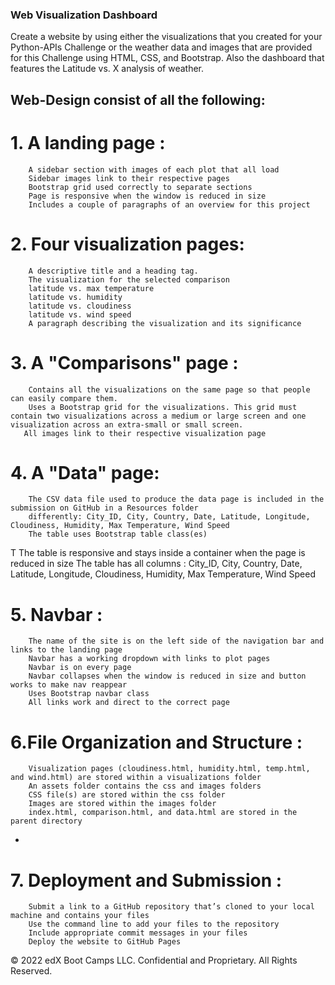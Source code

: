 ###                              Web Visualization Dashboard

Create a website by using either the visualizations that you created for your Python-APIs Challenge or the weather data and images that are provided for this Challenge using HTML, CSS, and Bootstrap. Also the dashboard that features the Latitude vs. X analysis of weather.

##  Web-Design consist of all the following:

# 1. A landing page :
        A sidebar section with images of each plot that all load 
        Sidebar images link to their respective pages
        Bootstrap grid used correctly to separate sections 
        Page is responsive when the window is reduced in size 
        Includes a couple of paragraphs of an overview for this project

# 2. Four visualization pages:
        A descriptive title and a heading tag.
        The visualization for the selected comparison
        latitude vs. max temperature 
        latitude vs. humidity 
        latitude vs. cloudiness 
        latitude vs. wind speed 
        A paragraph describing the visualization and its significance

# 3. A "Comparisons" page :
        Contains all the visualizations on the same page so that people can easily compare them.
        Uses a Bootstrap grid for the visualizations. This grid must contain two visualizations across a medium or large screen and one visualization across an extra-small or small screen.
       All images link to their respective visualization page 

# 4. A "Data" page:
        The CSV data file used to produce the data page is included in the submission on GitHub in a Resources folder 
        differently: City_ID, City, Country, Date, Latitude, Longitude, Cloudiness, Humidity, Max Temperature, Wind Speed
        The table uses Bootstrap table class(es) 
T       The table is responsive and stays inside a container when the page is reduced in size 
        The table has all columns : City_ID, City, Country, Date, Latitude, Longitude, Cloudiness, Humidity, Max Temperature, Wind Speed

          
# 5. Navbar :
        The name of the site is on the left side of the navigation bar and links to the landing page 
        Navbar has a working dropdown with links to plot pages 
        Navbar is on every page 
        Navbar collapses when the window is reduced in size and button works to make nav reappear 
        Uses Bootstrap navbar class
        All links work and direct to the correct page

# 6.File Organization and Structure :
        Visualization pages (cloudiness.html, humidity.html, temp.html, and wind.html) are stored within a visualizations folder 
        An assets folder contains the css and images folders 
        CSS file(s) are stored within the css folder 
        Images are stored within the images folder 
        index.html, comparison.html, and data.html are stored in the parent directory
-
# 7. Deployment and Submission :
        Submit a link to a GitHub repository that’s cloned to your local machine and contains your files 
        Use the command line to add your files to the repository
        Include appropriate commit messages in your files 
        Deploy the website to GitHub Pages

© 2022 edX Boot Camps LLC. Confidential and Proprietary. All Rights Reserved.
